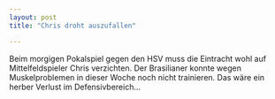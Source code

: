 ```yaml
---
layout: post
title: "Chris droht auszufallen"

---
```


Beim morgigen Pokalspiel gegen den HSV muss die Eintracht wohl auf Mittelfeldspieler Chris verzichten. Der Brasilianer konnte wegen Muskelproblemen in dieser Woche noch nicht trainieren. Das wäre ein herber Verlust im Defensivbereich...


